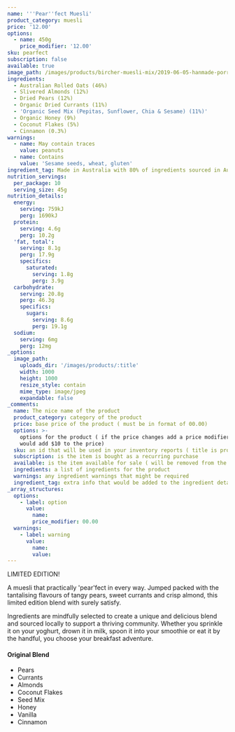 ```yaml
---
name: '''Pear''fect Muesli'
product_category: muesli
price: '12.00'
options:
  - name: 450g
    price_modifier: '12.00'
sku: pearfect
subscription: false
available: true
image_path: /images/products/bircher-muesli-mix/2019-06-05-hanmade-porridgemixsquare.jpg
ingredients:
  - Australian Rolled Oats (46%)
  - Slivered Almonds (12%)
  - Dried Pears (12%)
  - Organic Dried Currants (11%)
  - 'Organic Seed Mix (Pepitas, Sunflower, Chia & Sesame) (11%)'
  - Organic Honey (9%)
  - Coconut Flakes (5%)
  - Cinnamon (0.3%)
warnings:
  - name: May contain traces
    value: peanuts
  - name: Contains
    value: 'Sesame seeds, wheat, gluten'
ingredient_tag: Made in Australia with 80% of ingredients sourced in Australia
nutrition_servings:
  per_package: 10
  serving_size: 45g
nutrition_details:
  energy:
    serving: 759kJ
    perg: 1690kJ
  protein:
    serving: 4.6g
    perg: 10.2g
  'fat, total':
    serving: 8.1g
    perg: 17.9g
    specifics:
      saturated:
        serving: 1.8g
        perg: 3.9g
  carbohydrate:
    serving: 20.8g
    perg: 46.3g
    specifics:
      sugars:
        serving: 8.6g
        perg: 19.1g
  sodium:
    serving: 6mg
    perg: 12mg
_options:
  image_path:
    uploads_dir: '/images/products/:title'
    width: 1000
    height: 1000
    resize_style: contain
    mime_type: image/jpeg
    expandable: false
_comments:
  name: The nice name of the product
  product_category: category of the product
  price: base price of the product ( must be in format of 00.00)
  options: >-
    options for the product ( if the price changes add a price modifier +10.00
    would add $10 to the price)
  sku: an id that will be used in your inventory reports ( title is probably good )
  subscription: is the item is bought as a recurring purchase
  available: is the item available for sale ( will be removed from the site )
  ingredients: a list of ingredients for the product
  warnings: any ingredient warnings that might be required
  ingredient_tag: extra info that would be added to the ingredient details
_array_structures:
  options:
    - label: option
      value:
        name:
        price_modifier: 00.00
  warnings:
    - label: warning
      value:
        name:
        value:
---
```


LIMITED EDITION\!&nbsp;

A muesli that practically 'pear'fect in every way. Jumped packed with the tantalising flavours of tangy pears, sweet currants and crisp almond, this limited edition blend with surely satisfy.&nbsp;&nbsp;

Ingredients are mindfully selected to create a unique and delicious blend and sourced locally to support a thriving community. Whether you sprinkle it on your yoghurt, drown it in milk, spoon it into your smoothie or eat it by the handful, you choose your breakfast adventure.

#### Original Blend

* Pears
* Currants
* Almonds
* Coconut Flakes
* Seed Mix
* Honey
* Vanilla
* Cinnamon